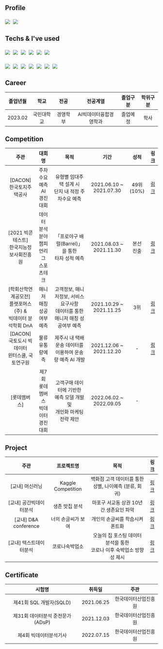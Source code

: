 <h2 I'm </h2>
<p> Profile </p>
<p>
  <a href="https://www.instagram.com/bchanjin_98/"><img src="https://img.shields.io/badge/Instagram-E4405F?style=flat-square&logo=Instagram&logoColor=white&link=https://www.instagram.com/bchanjin_98/"/></a>&nbsp
  <a href="mailto:anback14@gmail.com"><img src="https://img.shields.io/badge/Gmail-d14836?style=flat-square&logo=Gmail&logoColor=white&link=anback14@gmail.com"/></a>
  </p>

<h2 Tech Stack </h2>

<p> Techs & I've used </p>
<p>
  <img src="https://img.shields.io/badge/Python-3766AB?style=flat-square&logo=Python&logoColor=white"/></a>&nbsp 
  <img src="https://img.shields.io/badge/tensorflow-FF6F00?style=flat-square&logo=tensorflow&logoColor=white"/>&nbsp 
  <img src="https://img.shields.io/badge/Pytorch-EE4C2C?style=flat-square&logo=Pytorch&logoColor=white"/>&nbsp
  <img src="https://img.shields.io/badge/SQL-4479A1?style=flat-square&logo=MySQL&logoColor=white"/>&nbsp
  <img src="https://img.shields.io/badge/Qgis-589632?style=flat-square&logo=Qgis&logoColor=white"/></a>&nbsp 
  <img src="https://img.shields.io/badge/Excel-217346?style=flat-square&logo=Microsoft Excel&logoColor=white"/></a>&nbsp 
  </p>
<p>
  <img src="https://img.shields.io/badge/Jupyter-F37626?style=flat-square&logo=Jupyter&logoColor=white"/></a>&nbsp 
  <img src="https://img.shields.io/badge/Google Colab-F9AB00?style=flat-square&logo=Google Colab&logoColor=white"/></a>&nbsp 
  <img src="https://img.shields.io/badge/PyCharm-000000?style=flat-square&logo=PyCharm&logoColor=white"/></a>&nbsp 
  <img src="https://img.shields.io/badge/VSCode-007ACC?style=flat-square&logo=Visual Studio Code&logoColor=white"/></a>&nbsp 
  <img src="https://img.shields.io/badge/Git-F05032?style=flat-square&logo=Git&logoColor=white"/></a>&nbsp
  <img src="https://img.shields.io/badge/GitHub-181717?style=flat-square&logo=GitHub&logoColor=white"/></a>&nbsp 
  <img src="https://img.shields.io/badge/Slack-4A154B?style=flat-square&logo=Slack&logoColor=white"/> </a>&nbsp 
  </p>

## Career
| 졸업년월 | 학교 | 전공 | 전공계열 | 졸업구분 | 학위구분 |
| :------: | :------: | :------: | :------: | :------: | :------: |
| 2023.02 | 국민대학교 | 경영학부 | AI빅데이터융합경영학과 | 졸업예정 | 학사 |

## Competition

| 주관 | 대회명 | 목적 | 기간 | 성적 | 링크 |
| :------: | :------: | :------: | :------: | :------: | :------: |
| [DACON] </br> 한국토지주택공사 | 주차수요예측 </br> AI 경진대회 | 유형별 임대주택 설계 시 </br> 단지 내 적정 주차수요 예측 | 2021.06.10 ~ 2021.07.30 | 49위(10%) | [링크](https://github.com/Chanjinee/Contest/tree/main/Dacon_Parking-master) |
| [2021 빅콘테스트] </br> 한국지능정보사회진흥원 | 데이터 </br> 분석분야 </br> 챔피언리그 </br> 스포츠테크 | 「프로야구 배럴(Barrel)」 을 통한 </br> 타자 성적 예측 | 2021.08.03 ~ 2021.11.30 | 본선 </br> 진출 | [링크](https://github.com/Chanjinee/Contest/tree/main/Bigcontest_baseball-2021-master) |
| [학회산학연계공모전] </br> 플랫포머스(주) & </br> 빅데이터 분석학회 DnA| 매니저 매칭 </br> 성공여부예측 | 고객정보, 매니저정보, 서비스 요구사항 </br> 데이터를 통한 매니저 매칭 성공여부 예측 | 2021.10.29 ~ 2021.11.25 | 3위 | [링크](https://github.com/Chanjinee/Contest/tree/main/KMU_DnA-2021-daplatformers-master) |
| [DACON] </br> 국토도시 빅데이터 </br> 윈터스쿨, 국토연구원| 물류 </br> 유통량예측 | 제주시 내 택배 운송 데이터를 </br> 이용하여 운송량 예측 AI 개발 | 2021.12.06 ~ 2021.12.20 | - | [링크](https://github.com/Chanjinee/Contest/tree/main/Dacon_logistics) |
| [롯데멤버스]| 제7회 롯데멤버스 </br> 빅데이터 경진대회 | 고객구매 데이터에 기반한 </br> 예측 모델 개발 및 </br> 개인화 마케팅 전략 제안 | 2022.06.02 ~ 2022.09.05 | - |

## Project
| 주관 | 프로젝트명 | 목적 | 링크 |
| :------: | :------:| :------:| :------:|
| [교내] 머신러닝 | Kaggle Competition | 백화점 고객 데이터를 통한 성별, 나이예측 (분류, 회귀) | [링크]() |
| [교내] 공간빅데이터분석 | 생존 맛집 분석 | 마포구 서교동 상권 10년간 생존요인 파악 | [링크](https://github.com/Chanjinee/KMU_Lectures/tree/master/%EA%B3%B5%EA%B0%84%EB%B9%85%EB%8D%B0%EC%9D%B4%ED%84%B0%EB%B6%84%EC%84%9D) |
| [교내] D&A conference | 너의 손글씨가 보여 | 개인의 손글씨를 학습시켜 폰트화 | [링크]() |
| [교내] 텍스트데이터분석 | 코로나숙박업소 | 오늘의 집 포스팅 데이터 분석을 통한 </br> 코로나 이후 숙박업소 방향성 제시 | [링크](https://github.com/Chanjinee/Project/tree/main/Text%20mining) |

## Certificate
| 시험명 | 취득일 | 주관 |
| :------: | :------: | :------: |
| 제41회 SQL 개발자(SQLD) | 2021.06.25 | 한국데이터산업진흥원 |
| 제31회 데이터분석 준전문가(ADsP) | 2021.12.03 | 한국데이터산업진흥원 |
| 제4회 빅데이터분석기사 | 2022.07.15 | 한국데이터산업진흥원 |
